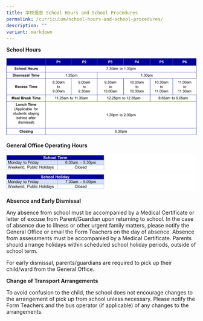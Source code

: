 ```yaml
---
title: 学校信息 School Hours and School Procedures
permalink: /curriculum/school-hours-and-school-procedures/
description: ""
variant: markdown
---
```

**School Hours**

![](/images/School_Hours_2025.png)

**General Office Operating Hours**

![](/images/School_Term_GO_Hours_2024_v2.png)
![](/images/School_Holiday_GO_Hours_2024_v2.png)

**Absence and Early Dismissal**

Any absence from school must be accompanied by a Medical Certificate or letter of excuse from Parent/Guardian upon returning to school. In the case of absence due to illness or other urgent family matters, please notify the General Office or email the Form Teachers on the day of absence. Absence from assessments must be accompanied by a Medical Certificate. Parents should arrange holidays within scheduled school holiday periods, outside of school term.

For early dismissal, parents/guardians are required to pick up their child/ward from the General Office.

**Change of Transport Arrangements**

To avoid confusion to the child, the school does not encourage changes to the arrangement of pick up from school unless necessary. Please notify the Form Teachers and the bus operator (if applicable) of any changes to the arrangements.